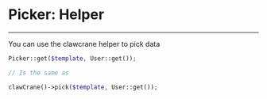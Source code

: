 # Picker: Helper
----

You can use the clawcrane helper to pick data 

```php
Picker::get($template, User::get());

// Is the same as

clawCrane()->pick($template, User::get());
``` 

